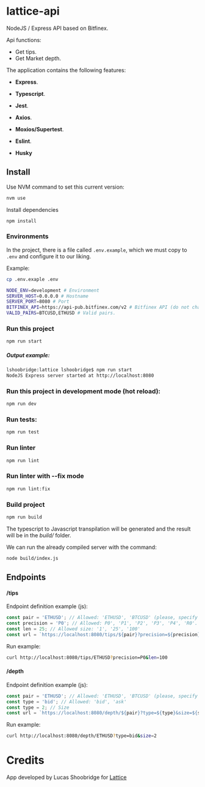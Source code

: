 # lattice-api

NodeJS / Express API based on Bitfinex.

Api functions:

- Get tips.
- Get Market depth.

The application contains the following features:

- **Express**.
- **Typescript**.

- **Jest**.
- **Axios**.
- **Moxios/Supertest**.
- **Eslint**.
- **Husky**

## Install

Use NVM command to set this current version:

```bash
nvm use
```

Install dependencies

```bash
npm install
```

### Environments

In the project, there is a file called ```.env.example```, which we must copy to ```.env``` and configure it to our liking.

Example:
```bash
cp .env.exaple .env
```

```bash
NODE_ENV=development # Environment
SERVER_HOST=0.0.0.0 # Hostname
SERVER_PORT=8080 # Port
BITFINEX_API=https://api-pub.bitfinex.com/v2 # Bitfinex API (do not change if not necessary)
VALID_PAIRS=BTCUSD,ETHUSD # Valid pairs.
```

### Run this project
```bash
npm run start
```

##### *Output example:*
```bash
lshoobridge:lattice lshoobridge$ npm run start
NodeJS Express server started at http://localhost:8080
```


### Run this project in development mode (hot reload):
```bash
npm run dev
```

### Run tests:
```bash
npm run test
```

### Run linter
```bash
npm run lint
```

### Run linter with --fix mode
```bash
npm run lint:fix
```
### Build project
```bash
npm run build
```
The typescript to Javascript transpilation will be generated and the result will be in the *build/* folder.

We can run the already compiled server with the command:
```bash
node build/index.js
```

## Endpoints
#### /tips

Endpoint definition example (js):

```javascript
const pair = 'ETHUSD'; // Allowed: 'ETHUSD', 'BTCUSD' (please, specify in .env file).
const precision = 'P0'; // Allowed: P0', 'P1', 'P2', 'P3', 'P4', 'R0'.
const len = 25; // Allowed size: '1', '25', '100'
const url = `https://localhost:8080/tips/${pair}?precision=${precision}&len=${len}`;
```

Run example:
```bash
curl http://localhost:8080/tips/ETHUSD?precision=P0&len=100
```

#### /depth

Endpoint definition example (js):

```javascript
const pair = 'ETHUSD'; // Allowed: 'ETHUSD', 'BTCUSD' (please, specify in .env file).
const type = 'bid'; // Allowed: 'bid', 'ask'
const type = 2; // Size
const url = `https://localhost:8080/depth/${pair}?type=${type}&size=${size}`;
```

Run example:
```bash
curl http://localhost:8080/depth/ETHUSD?type=bid&size=2
```

# Credits

App developed by Lucas Shoobridge for [Lattice](https://lattice.exchange/)